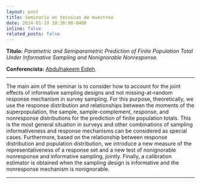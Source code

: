 ```yaml
---
layout: post
title: Seminario en tecnicas de muestreo
date: 2024-01-19 10:30:00-0400
inline: false
related_posts: false
---
```


**Titulo:** _Parametric and Semiparametric Prediction of Finite Population Total Under Informative Sampling and Nonignorable Nonresponse._

**Conferencista:** [Abdulhakeem Eideh](https://www.alquds.edu/en/faculty-team/abdulhakeem-eideh/).

---

The main aim of the seminar is to consider how to account for the joint effects of informative sampling designs and not missing-at-random response mechanism in survey sampling. For this purpose, theoretically, we use the response distribution and relationships between the moments of the superpopulation, the sample, sample-complement, response, and nonresponse distributions for the prediction of finite population totals. This is the most general situation in surveys and other combinations of sampling informativeness and response mechanisms can be considered as special cases. Furthermore, based on the relationship between response distribution and population distribution, we introduce a new measure of the representativeness of a response set and a new test of nonignorable nonresponse and informative sampling, jointly. Finally, a calibration estimator is obtained when the sampling design is informative and the nonresponse mechanism is nonignorable.

---

